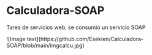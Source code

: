 # Calculadora-SOAP
Tarea de servicios web, se consumió un servicio SOAP

<p aling="center">
    ![Image text](https://github.com/Esekien/Calculadora-SOAP/blob/main/imgcalcu.jpg)
</p>